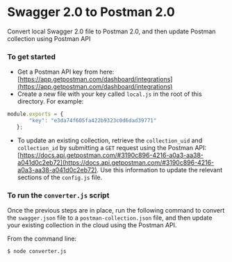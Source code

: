 # Swagger 2.0 to Postman 2.0

Convert local Swagger 2.0 file to Postman 2.0, and then update Postman collection using Postman API

### To get started

* Get a Postman API key from here: [https://app.getpostman.com/dashboard/integrations](https://app.getpostman.com/dashboard/integrations)
* Create a new file with your key called `local.js` in the root of this directory. For example:
```javascript
module.exports = {
       "key": "e3da74f605fa422b9323c0d6dad39771"
   };
```
* To update an existing collection, retrieve the `collection_uid` and `collection_id` by submitting a `GET` request using the Postman API: [https://docs.api.getpostman.com/#3190c896-4216-a0a3-aa38-a041d0c2eb72](https://docs.api.getpostman.com/#3190c896-4216-a0a3-aa38-a041d0c2eb72). Use this information to update the relevant sections of the `config.js` file.

### To run the `converter.js` script

Once the previous steps are in place, run the following command to convert the `swagger.json` file to a `postman-collection.json` file, and then update your existing collection in the cloud using the Postman API.

From the command line:

    $ node converter.js